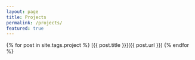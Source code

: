 ```yaml
---
layout: page
title: Projects
permalink: /projects/
featured: true
---
```


{% for post in site.tags.project %}
[{{ post.title }}]({{ post.url }})
{% endfor %}